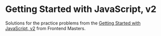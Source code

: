 # Getting Started with JavaScript, v2

Solutions for the practice problems from the [Getting Started with JavaScript, v2](https://frontendmasters.com/courses/getting-started-javascript-v2/) from Frontend Masters.
